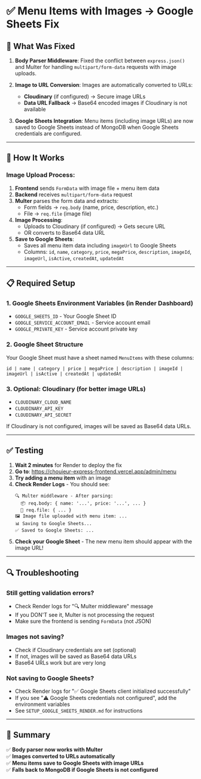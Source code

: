 # ✅ Menu Items with Images → Google Sheets Fix

## 🎯 What Was Fixed

1. **Body Parser Middleware**: Fixed the conflict between `express.json()` and Multer for handling `multipart/form-data` requests with image uploads.

2. **Image to URL Conversion**: Images are automatically converted to URLs:
   - **Cloudinary** (if configured) → Secure image URLs
   - **Data URL Fallback** → Base64 encoded images if Cloudinary is not available

3. **Google Sheets Integration**: Menu items (including image URLs) are now saved to Google Sheets instead of MongoDB when Google Sheets credentials are configured.

---

## 🔧 How It Works

### Image Upload Process:
1. **Frontend** sends `FormData` with image file + menu item data
2. **Backend** receives `multipart/form-data` request
3. **Multer** parses the form data and extracts:
   - Form fields → `req.body` (name, price, description, etc.)
   - File → `req.file` (image file)
4. **Image Processing**:
   - Uploads to Cloudinary (if configured) → Gets secure URL
   - OR converts to Base64 data URL
5. **Save to Google Sheets**:
   - Saves all menu item data including `imageUrl` to Google Sheets
   - Columns: `id`, `name`, `category`, `price`, `megaPrice`, `description`, `imageId`, `imageUrl`, `isActive`, `createdAt`, `updatedAt`

---

## 📋 Required Setup

### 1. Google Sheets Environment Variables (in Render Dashboard)
- `GOOGLE_SHEETS_ID` - Your Google Sheet ID
- `GOOGLE_SERVICE_ACCOUNT_EMAIL` - Service account email
- `GOOGLE_PRIVATE_KEY` - Service account private key

### 2. Google Sheet Structure
Your Google Sheet must have a sheet named `MenuItems` with these columns:
```
id | name | category | price | megaPrice | description | imageId | imageUrl | isActive | createdAt | updatedAt
```

### 3. Optional: Cloudinary (for better image URLs)
- `CLOUDINARY_CLOUD_NAME`
- `CLOUDINARY_API_KEY`
- `CLOUDINARY_API_SECRET`

If Cloudinary is not configured, images will be saved as Base64 data URLs.

---

## ✅ Testing

1. **Wait 2 minutes** for Render to deploy the fix
2. **Go to**: https://chouieur-express-frontend.vercel.app/admin/menu
3. **Try adding a menu item** with an image
4. **Check Render Logs** - You should see:
   ```
   🔍 Multer middleware - After parsing:
     📦 req.body: { name: '...', price: '...', ... }
     📁 req.file: { ... }
   🖼️ Image file uploaded with menu item: ...
   📊 Saving to Google Sheets...
   ✅ Saved to Google Sheets: ...
   ```
5. **Check your Google Sheet** - The new menu item should appear with the image URL!

---

## 🔍 Troubleshooting

### Still getting validation errors?
- Check Render logs for "🔍 Multer middleware" message
- If you DON'T see it, Multer is not processing the request
- Make sure the frontend is sending `FormData` (not JSON)

### Images not saving?
- Check if Cloudinary credentials are set (optional)
- If not, images will be saved as Base64 data URLs
- Base64 URLs work but are very long

### Not saving to Google Sheets?
- Check Render logs for "✅ Google Sheets client initialized successfully"
- If you see "⚠️ Google Sheets credentials not configured", add the environment variables
- See `SETUP_GOOGLE_SHEETS_RENDER.md` for instructions

---

## 📝 Summary

✅ **Body parser now works with Multer**  
✅ **Images converted to URLs automatically**  
✅ **Menu items save to Google Sheets with image URLs**  
✅ **Falls back to MongoDB if Google Sheets is not configured**

